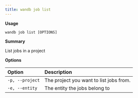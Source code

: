 ```yaml
---
title: wandb job list
---
```


**Usage**

`wandb job list [OPTIONS]`

**Summary**

List jobs in a project


**Options**

| **Option** | **Description** |
| :--- | :--- |
| `-p, --project` | The project you want to list jobs from. |
| `-e, --entity` | The entity the jobs belong to |



